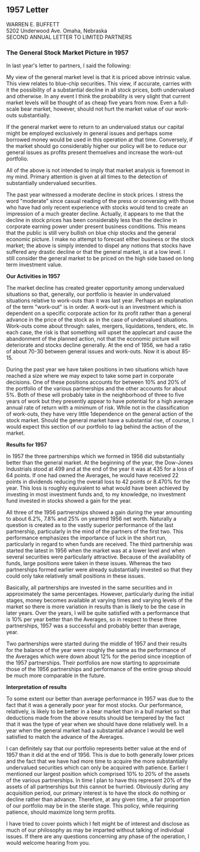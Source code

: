 ## 1957 Letter
WARREN E. BUFFETT     	
5202 Underwood Ave. Omaha, Nebraska      	
SECOND ANNUAL LETTER TO LIMITED PARTNERS      	

### The General Stock Market Picture in 1957 

In last year's letter to partners, I said the following:</br>	

My view of the general market level is that it is priced above intrinsic value. This view relates to blue-chip
securities. This view, if accurate, carries with it the possibility of a substantial decline in all stock prices, both
undervalued and otherwise. In any event I think the probability is very slight that current market levels will be
thought of as cheap five years from now. Even a full-scale bear market, however, should not hurt the market
value of our work-outs substantially.</br>

If the general market were to return to an undervalued status our capital might be employed exclusively in
general issues and perhaps some borrowed money would be used in this operation at that time. Conversely, if
the market should go considerably higher our policy will be to reduce our general issues as profits present
themselves and increase the work-out portfolio.

All of the above is not intended to imply that market analysis is foremost in my mind. Primary attention is given
at all times to the detection of substantially undervalued securities.

The past year witnessed a moderate decline in stock prices. I stress the word "moderate" since casual reading of
the press or conversing with those who have had only recent experience with stocks would tend to create an
impression of a much greater decline. Actually, it appears to me that the decline in stock prices has been
considerably less than the decline in corporate earning power under present business conditions. This means that
the public is still very bullish on blue chip stocks and the general economic picture. I make no attempt to
forecast either business or the stock market; the above is simply intended to dispel any notions that stocks have
suffered any drastic decline or that the general market, is at a low level. I still consider the general market to be
priced on the high side based on long term investment value.

**Our Activities in 1957**

The market decline has created greater opportunity among undervalued situations so that, generally, our
portfolio is heavier in undervalued situations relative to work-outs than it was last year. Perhaps an explanation
of the term "work-out" is in order. A work-out is an investment which is dependent on a specific corporate
action for its profit rather than a general advance in the price of the stock as in the case of undervalued
situations. Work-outs come about through: sales, mergers, liquidations, tenders, etc. In each case, the risk is that
something will upset the applecart and cause the abandonment of the planned action, not that the economic
picture will deteriorate and stocks decline generally. At the end of 1956, we had a ratio of about 70-30 between
general issues and work-outs. Now it is about 85-15.

During the past year we have taken positions in two situations which have reached a size where we may expect
to take some part in corporate decisions. One of these positions accounts for between 10% and 20% of the
portfolio of the various partnerships and the other accounts for about 5%. Both of these will probably take in the
neighborhood of three to five years of work but they presently appear to have potential for a high average annual
rate of return with a minimum of risk. While not in the classification of work-outs, they have very little
1dependence on the general action of the stock market. Should the general market have a substantial rise, of
course, I would expect this section of our portfolio to lag behind the action of the market.

**Results for 1957**

In 1957 the three partnerships which we formed in 1956 did substantially better than the general market. At the
beginning of the year, the Dow-Jones Industrials stood at 499 and at the end of the year it was at 435 for a loss
of 64 points. If one had owned the Averages, he would have received 22 points in dividends reducing the overall
loss to 42 points or 8.470% for the year. This loss is roughly equivalent to what would have been achieved by
investing in most investment funds and, to my knowledge, no investment fund invested in stocks showed a gain
for the year.

All three of the 1956 partnerships showed a gain during the year amounting to about 6.2%, 7.8% and 25% on
yearend 1956 net worth. Naturally a question is created as to the vastly superior performance of the last
partnership, particularly in the mind of the partners of the first two. This performance emphasizes the
importance of luck in the short run, particularly in regard to when funds are received. The third partnership was
started the latest in 1956 when the market was at a lower level and when several securities were particularly
attractive. Because of the availability of funds, large positions were taken in these issues. Whereas the two
partnerships formed earlier were already substantially invested so that they could only take relatively small
positions in these issues.

Basically, all partnerships are invested in the same securities and in approximately the same percentages.
However, particularly during the initial stages, money becomes available at varying times and varying levels of
the market so there is more variation in results than is likely to be the case in later years. Over the years, I will
be quite satisfied with a performance that is 10% per year better than the Averages, so in respect to these three
partnerships, 1957 was a successful and probably better than average, year.

Two partnerships were started during the middle of 1957 and their results for the balance of the year were
roughly the same as the performance of the Averages which were down about 12% for the period since
inception of the 1957 partnerships. Their portfolios are now starting to approximate those of the 1956
partnerships and performance of the entire group should be much more comparable in the future.

**Interpretation of results**

To some extent our better than average performance in 1957 was due to the fact that it was a generally poor year
for most stocks. Our performance, relatively, is likely to be better in a bear market than in a bull market so that
deductions made from the above results should be tempered by the fact that it was the type of year when we
should have done relatively well. In a year when the general market had a substantial advance I would be well
satisfied to match the advance of the Averages.

I can definitely say that our portfolio represents better value at the end of 1957 than it did at the end of 1956.
This is due to both generally lower prices and the fact that we have had more time to acquire the more
substantially undervalued securities which can only be acquired with patience. Earlier I mentioned our largest
position which comprised 10% to 20% of the assets of the various partnerships. In time I plan to have this
represent 20% of the assets of all partnerships but this cannot be hurried. Obviously during any acquisition
period, our primary interest is to have the stock do nothing or decline rather than advance. Therefore, at any
given time, a fair proportion of our portfolio may be in the sterile stage. This policy, while requiring patience,
should maximize long term profits.

I have tried to cover points which I felt might be of interest and disclose as much of our philosophy as may be
imparted without talking of individual issues. If there are any questions concerning any phase of the operation, I
would welcome hearing from you.
